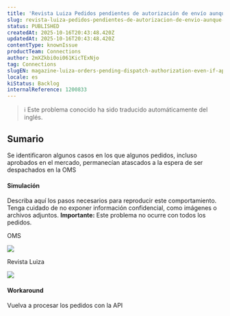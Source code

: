 ```yaml
---
title: 'Revista Luiza Pedidos pendientes de autorización de envío aunque estén aprobados por Marketplace'
slug: revista-luiza-pedidos-pendientes-de-autorizacion-de-envio-aunque-esten-aprobados-por-marketplace
status: PUBLISHED
createdAt: 2025-10-16T20:43:48.420Z
updatedAt: 2025-10-16T20:43:48.420Z
contentType: knownIssue
productTeam: Connections
author: 2mXZkbi0oi061KicTExNjo
tag: Connections
slugEN: magazine-luiza-orders-pending-dispatch-authorization-even-if-approved-by-marketplace
locale: es
kiStatus: Backlog
internalReference: 1200833
---
```


>ℹ️ Este problema conocido ha sido traducido automáticamente del inglés.

## Sumario


Se identificaron algunos casos en los que algunos pedidos, incluso aprobados en el mercado, permanecían atascados a la espera de ser despachados en la OMS


#### Simulación


Describa aquí los pasos necesarios para reproducir este comportamiento. Tenga cuidado de no exponer información confidencial, como imágenes o archivos adjuntos.
**Importante:** Este problema no ocurre con todos los pedidos.

OMS

 ![](https://vtexhelp.zendesk.com/attachments/token/Og610DmFNOXxq62mJ8Mi7KH0x/?name=image.png)


Revista Luiza

 ![](https://vtexhelp.zendesk.com/attachments/token/dO1rwzcpoXTv5KSHqRk0ddHVv/?name=image.png)




#### Workaround


Vuelva a procesar los pedidos con la API


